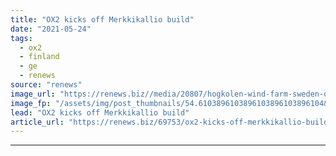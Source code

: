 ```yaml
---
title: "OX2 kicks off Merkkikallio build"
date: "2021-05-24"
tags: 
  - ox2
  - finland
  - ge
  - renews
source: "renews"
image_url: "https://renews.biz//media/20807/hogkolen-wind-farm-sweden-ox2.jpg?mode=crop&width=770&heightratio=0.6103896103896103896103896104&slimmage=true"
image_fp: "/assets/img/post_thumbnails/54.6103896103896103896103896104&slimmage=true"
lead: "OX2 kicks off Merkkikallio build"
article_url: "https://renews.biz/69753/ox2-kicks-off-merkkikallio-build/"
---
```


---
